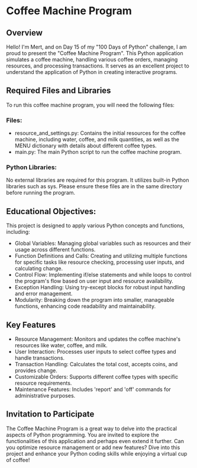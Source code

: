 # Coffee Machine Program
## Overview
Hello! I'm Mert, and on Day 15 of my "100 Days of Python" challenge, I am proud to present the "Coffee Machine Program". This Python application simulates a coffee machine, handling various coffee orders, managing resources, and processing transactions. It serves as an excellent project to understand the application of Python in creating interactive programs.

## Required Files and Libraries
To run this coffee machine program, you will need the following files:

### Files:
* resource_and_settings.py: Contains the initial resources for the coffee machine, including water, coffee, and milk quantities, as well as the MENU dictionary with details about different coffee types.
* main.py: The main Python script to run the coffee machine program.
### Python Libraries:
No external libraries are required for this program. It utilizes built-in Python libraries such as sys.
Please ensure these files are in the same directory before running the program.

## Educational Objectives:
This project is designed to apply various Python concepts and functions, including:

* Global Variables: Managing global variables such as resources and their usage across different functions.
* Function Definitions and Calls: Creating and utilizing multiple functions for specific tasks like resource checking, processing user inputs, and calculating change.
* Control Flow: Implementing if/else statements and while loops to control the program's flow based on user input and resource availability.
* Exception Handling: Using try-except blocks for robust input handling and error management.
* Modularity: Breaking down the program into smaller, manageable functions, enhancing code readability and maintainability.
## Key Features
* Resource Management: Monitors and updates the coffee machine's resources like water, coffee, and milk.
* User Interaction: Processes user inputs to select coffee types and handle transactions.
* Transaction Handling: Calculates the total cost, accepts coins, and provides change.
* Customizable Orders: Supports different coffee types with specific resource requirements.
* Maintenance Features: Includes 'report' and 'off' commands for administrative purposes.
## Invitation to Participate
The Coffee Machine Program is a great way to delve into the practical aspects of Python programming. You are invited to explore the functionalities of this application and perhaps even extend it further. Can you optimize resource management or add new features? Dive into this project and enhance your Python coding skills while enjoying a virtual cup of coffee!
